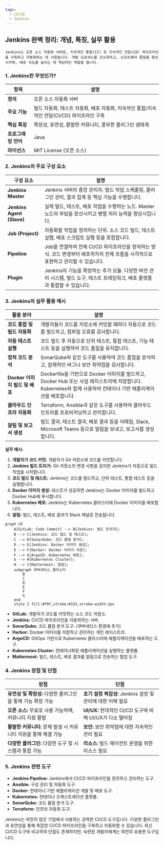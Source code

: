 ```yaml
---
tags:
  - CI/CD
  - Jenkins
---
```


## Jenkins 완벽 정리: 개념, 특징, 실무 활용

```ad-info
Jenkins는 오픈 소스 자동화 서버로, 지속적인 통합(CI) 및 지속적인 전달(CD) 파이프라인을 구축하고 자동화하는 데 사용됩니다. 개발 프로세스를 간소화하고, 소프트웨어 품질을 향상시키며, 배포 속도를 높이는 데 핵심적인 역할을 합니다.
```


### 1. Jenkins란 무엇인가?

| 항목           | 설명                                                       |
| ------------ | -------------------------------------------------------- |
| **정의**       | 오픈 소스 자동화 서버                                             |
| **주요 기능**    | 빌드 자동화, 테스트 자동화, 배포 자동화, 지속적인 통합/지속적인 전달(CI/CD) 파이프라인 구축 |
| **핵심 특징**    | 확장성, 유연성, 활발한 커뮤니티, 풍부한 플러그인 생태계                         |
| **프로그래밍 언어** | Java                                                     |
| **라이선스**     | MIT License (오픈 소스)                                      |

### 2. Jenkins의 주요 구성 요소

| 구성 요소 | 설명 |
|---|---|
| **Jenkins Master** | Jenkins 서버의 중앙 관리자. 빌드 작업 스케줄링, 플러그인 관리, 결과 집계 등 핵심 기능을 수행합니다. |
| **Jenkins Agent (Slave)** | 실제 빌드, 테스트, 배포 작업을 수행하는 노드. Master 노드의 부담을 분산시키고 병렬 처리 능력을 향상시킵니다. |
| **Job (Project)** | 자동화할 작업을 정의하는 단위. 소스 코드 빌드, 테스트 실행, 배포 스크립트 실행 등을 포함합니다. |
| **Pipeline** | Job을 연결하여 전체 CI/CD 파이프라인을 정의하는 방식. 코드 변경부터 배포까지의 전체 흐름을 시각적으로 표현하고 관리할 수 있습니다. |
| **Plugin** | Jenkins의 기능을 확장하는 추가 모듈. 다양한 버전 관리 시스템, 빌드 도구, 테스트 프레임워크, 배포 플랫폼과 통합할 수 있습니다. |

### 3. Jenkins의 실무 활용 예시

| 활용 분야 | 설명 |
|---|---|
| **코드 통합 및 빌드 자동화** | 개발자들이 코드를 저장소에 커밋할 때마다 자동으로 코드를 빌드하고, 컴파일 오류를 검사합니다. |
| **자동 테스트 실행** | 코드 빌드 후 자동으로 단위 테스트, 통합 테스트, 기능 테스트 등을 실행하여 코드 품질을 유지합니다. |
| **정적 코드 분석** | SonarQube와 같은 도구를 사용하여 코드 품질을 분석하고, 잠재적인 버그나 보안 취약점을 검사합니다. |
| **Docker 이미지 빌드 및 배포** | Dockerfile을 기반으로 Docker 이미지를 빌드하고, Docker Hub 또는 사설 레지스트리에 저장합니다. Kubernetes와 함께 사용하여 컨테이너 기반 애플리케이션을 배포합니다. |
| **클라우드 인프라 자동화** | Terraform, Ansible과 같은 도구를 사용하여 클라우드 인프라를 프로비저닝하고 관리합니다. |
| **알림 및 보고서 생성** | 빌드 결과, 테스트 결과, 배포 결과 등을 이메일, Slack, Microsoft Teams 등으로 알림을 보내고, 보고서를 생성합니다. |

**실무 예시:**

1.  **개발자가 코드 커밋:** 개발자가 Git 저장소에 코드를 커밋합니다.
2.  **Jenkins 빌드 트리거:** Git 저장소의 변경 사항을 감지한 Jenkins가 자동으로 빌드 작업을 시작합니다.
3.  **코드 빌드 및 테스트:** Jenkins는 코드를 빌드하고, 단위 테스트, 통합 테스트 등을 실행합니다.
4.  **Docker 이미지 생성:** 테스트가 성공하면 Jenkins는 Docker 이미지를 빌드하고 Docker Hub에 푸시합니다.
5.  **Kubernetes 배포:** Jenkins는 Kubernetes 클러스터에 Docker 이미지를 배포합니다.
6.  **알림:** 빌드, 테스트, 배포 결과가 Slack 채널로 전송됩니다.


```mermaid
graph LR
    A[GitLab: Code Commit] --> B{Jenkins: 빌드 트리거};
    B --> C[Jenkins: 코드 빌드 및 테스트];
    C --> D[SonarQube: 코드 품질 분석];
    D --> E[Jenkins: Docker 이미지 생성];
    E --> F[Harbor: Docker 이미지 저장];
    F --> G[ArgoCD: Kubernetes 배포];
    G --> H[Kubernetes Cluster];
    H --> I[Mattermost: 알림];
    subgraph 쿠버네티스 클러스터
        B
        C
        D
        E
        F
        G
    end
    style I fill:#f9f,stroke:#333,stroke-width:2px
```

- **GitLab:** 개발자가 코드를 커밋하는 소스 코드 저장소.
- **Jenkins:** CI/CD 파이프라인을 자동화하는 서버.
- **SonarQube:** 코드 품질 분석 도구. (쿠버네티스 환경에 추가)
- **Harbor:** Docker 이미지를 저장하고 관리하는 개인 레지스트리.
- **ArgoCD:** GitOps 기반으로 Kubernetes 클러스터에 애플리케이션을 배포하는 도구.
- **Kubernetes Cluster:** 컨테이너화된 애플리케이션을 실행하는 플랫폼.
- **Mattermost:** 빌드, 테스트, 배포 결과를 알림으로 전송하는 협업 도구.

### 4. Jenkins 장점 및 단점

| 장점 | 단점 |
|---|---|
| **유연성 및 확장성:** 다양한 플러그인을 통해 기능 확장 가능 | **초기 설정 복잡성:** Jenkins 설정 및 관리에 대한 이해 필요 |
| **오픈 소스:** 무료로 사용 가능하며, 커뮤니티 지원 활발 | **UI/UX:** 현대적인 CI/CD 도구에 비해 UI/UX가 다소 떨어짐 |
| **활발한 커뮤니티:** 문제 발생 시 커뮤니티 지원을 통해 해결 가능 | **보안:** 보안 취약점에 대한 지속적인 관리 필요 |
| **다양한 플러그인:** 다양한 도구 및 시스템과 통합 가능 | **리소스:** 빌드 에이전트 운영을 위한 리소스 필요 |

### 5. Jenkins 관련 도구

*   **Jenkins Pipeline:** Jenkins에서 CI/CD 파이프라인을 정의하고 관리하는 도구.
*   **Ansible:** 구성 관리 및 자동화 도구.
*   **Docker:** 컨테이너 기반 애플리케이션 개발 및 배포 도구.
*   **Kubernetes:** 컨테이너 오케스트레이션 플랫폼.
*   **SonarQube:** 코드 품질 분석 도구.
*   **Terraform:** 인프라 자동화 도구.

Jenkins는 여전히 많은 기업에서 사용하는 강력한 CI/CD 도구입니다.  다양한 플러그인과 유연성을 통해 복잡한 CI/CD 파이프라인을 구축하고 자동화할 수 있습니다.  최신 CI/CD 도구와 비교하여 단점도 존재하지만, 숙련된 개발자에게는 여전히 유용한 도구입니다.